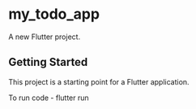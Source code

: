 # my_todo_app

A new Flutter project.

## Getting Started

This project is a starting point for a Flutter application.

To run code - flutter run
